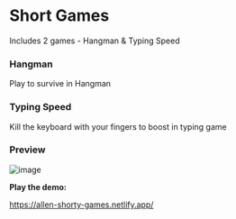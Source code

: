 # Short Games
Includes 2 games - Hangman & Typing Speed

### Hangman 
Play to survive in Hangman

### Typing Speed
Kill the keyboard with your fingers to boost in typing game

### Preview

![image](https://user-images.githubusercontent.com/6601996/182527698-5572a9c2-ce70-421f-9ab0-f53bdf5785ff.png)


**Play the demo:**

https://allen-shorty-games.netlify.app/

